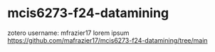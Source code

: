 # mcis6273-f24-datamining
zotero username: mfrazier17
lorem ipsum
https://github.com/mafrazier17/mcis6273-f24-datamining/tree/main
